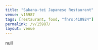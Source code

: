 ```yaml
---
title: "Sakana-tei Japanese Restaurant"
venue: v15987
tags: [restaurant, food, "fhrs:410924"]
permalink: /v/15987/
layout: venue
---
```

null